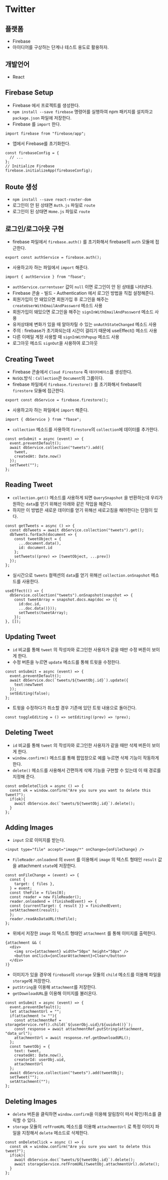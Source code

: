 # Twitter

## 플랫폼
- Firebase
- 아이디어를 구상하는 단계나 테스트 용도로 활용하자.

## 개발언어
- React

## Firebase Setup
- Firebase 에서 프로젝트를 생성한다.
- `npm install --save firebase` 명령어를 실행하여 npm 패키지를 설치하고 `package.json` 파일에 저장한다.
- Firebase 를 `import` 한다.
```
import firebase from "firebase/app";
```
- 앱에서  Firebase를 초기화한다.
```
const firebaseConfig = {
  // ...
};
// Initialize Firebase
firebase.initializeApp(firebaseConfig);
```

## Route 생성
- `npm install --save react-router-dom`
- 로그인이 안 된 상태면 `Auth.js` 파일로 `route`
- 로그인이 된 상태면 `Home.js` 파일로 `route`


## 로그인/로그아웃 구현
- firebase 파일에서 `firebase.auth()` 를 초기화해서 firebase의 `auth` 모듈에 접근한다.
```
export const authService = firebase.auth();
```
- 사용하고자 하는 파일에서 `import` 해준다.
```
import { authService } from "fbase";
```
- `authService.currentuser` 값이 `null` 이면 로그인이 안 된 상태를 나타낸다.
- Firebase 콘솔 - 빌드 - Authentication 에서 로그인 방법을 직접 설정해준다.
- 회원가입이 안 돼있으면 회원가입 후 로그인을 해주는 `createUserWithEmailAndPassword` 메소드 사용
- 회원가입이 돼있으면 로그인을 해주는 `signInWithEmailAndPassword` 메소드 사용
- 유저상태에 변화가 있을 때 알아차릴 수 있는 `onAuthStateChanged` 메소드 사용
- 주의 : firebase가 초기화되는데 시간이 걸리기 때문에 useEffect() 메소드 사용
- 다른 이메일 계정 사용할 때 `signInWithPopup` 메소드 사용
- 로그아웃 메소드 `signOut`을 사용하여 로그아웃

## Creating Tweet
- Firebase 콘솔에서 `Cloud Firestore` 즉 `데이터베이스`를 생성한다.
- `NoSQL`방식 : `Collection`은 `Document`의 그룹이다.
- firebase 파일에서 `firebase.firestore()` 를 초기화해서 firebase의 `firestore` 모듈에 접근한다.
```
export const dbService = firebase.firestore();
```
- 사용하고자 하는 파일에서 `import` 해준다.
```
import { dbService } from "fbase";
```
- `collection` 메소드를 사용하여 `firestore`의 `collection`에 데이터를 추가한다.
```
const onSubmit = async (event) => {
  event.preventDefault();
  await dbService.collection("tweets").add({
    tweet,
    createdAt: Date.now()
  });
  setTweet("");
};
```

## Reading Tweet
- `collection.get()` 메소드를 사용하게 되면 `QuerySnapshot` 을 반환하는데 우리가 원하는 `data`를 얻기 위해선 아래와 같은 작업을 해준다.
- 하지만 이 방법은 새로운 데이터를 얻기 위해선 새로고침을 해야한다는 단점이 있다.
```
const getTweets = async () => {
  const dbTweets = await dbService.collection("tweets").get();
  dbTweets.forEach(document => {
    const tweetObject = {
      ...document.data(),
      id: document.id
    };
    setTweets((prev) => [tweetObject, ...prev])
  });
};
```
- 실시간으로 `tweets` 컬렉션의 `data`를 얻기 위해선 `collection.onSnapshot` 메소드를 사용한다.
```
useEffect(() => {
  dbService.collection("tweets").onSnapshot(snapshot => {
    const tweetArray = snapshot.docs.map(doc => ({
      id:doc.id,
      ...doc.data()}));
      setTweets(tweetArray);
    });
}, []);
```

## Updating Tweet
- `id` 비교를 통해 `tweet` 의 작성자와 로그인한 사용자가 같을 때만 수정 버튼이 보이게 한다.
- 수정 버튼을 누르면 `update` 메소드를 통해 트윗을 수정한다.
```
const onSubmit = async (event) => {
  event.preventDefault();
  await dbService.doc(`tweets/${tweetObj.id}`).update({
    text:newTweet
  });
  setEditing(false);
};
```
- 트윗을 수정하다가 취소할 경우 기존에 있던 트윗 내용으로 돌아간다.
```
const toggleEditing = () => setEditing((prev) => !prev);
```

## Deleting Tweet
- `id` 비교를 통해 `tweet` 의 작성자와 로그인한 사용자가 같을 때만 삭제 버튼이 보이게 한다.
- `window.confirm()` 메소드를 통해 팝업창으로 예를 누르면 삭제 기능이 작동하게 한다.
- `delete()` 메소드를 사용해서 간편하게 삭제 기능을 구현할 수 있는데 이 때 경로를 지정해 준다.
```
const onDeleteClick = async () => {
  const ok = window.confirm("Are you sure you want to delete this tweet?");
  if(ok){
    await dbService.doc(`tweets/${tweetObj.id}`).delete();
  }
};
```

## Adding Images
- `input` 으로 이미지를 받는다.
```
<input type="file" accept="image/*" onChange={onFileChange} />
```
- `FileReader.onloadend` 의 `event` 를 이용해서 `image` 의 텍스트 형태인 `result` 값을 attachment `state`에 저장한다.
```
const onFileChange = (event) => {
  const {
    target: { files },
  } = event;
  const theFile = files[0];
  const reader = new FileReader();
  reader.onloadend = (finishedEvent) => {
  const {currentTarget: { result }} = finishedEvent;
  setAttachment(result);
  };
  reader.readAsDataURL(theFile);
};
```
- 위에서 저장한 `image` 의 텍스트 형태인 `attachment` 를 통해 이미지를 출력한다.
```
{attachment && (
  <div>
    <img src={attachment} width="50px" height="50px" />
    <button onClick={onClearAttachment}>Clear</button>
  </div>
)}
```
- 이미지가 있을 경우에 `firebase`의 `storage` 모듈의 `child` 메소드를 이용해 파일을 `storage`에 저장한다.
- `putString`을 이용해 `attachment`를 저장한다.
- `getDownloadURL`을 이용해 이미지를 불러온다.
```
const onSubmit = async (event) => {
  event.preventDefault();
  let attachmentUrl = "";
  if(attachment != ""){
    const attachmentRef = storageService.ref().child(`${userObj.uid}/${uuidv4()}`);
    const response = await attachmentRef.putString(attachment, "data_url");
    attachmentUrl = await response.ref.getDownloadURL();
  };
  const tweetObj = {
    text: tweet,
    createdAt: Date.now(),
    creatorId: userObj.uid,
    attachmentUrl
  };
  await dbService.collection("tweets").add(tweetObj);
  setTweet("");
  setAttachment("");
};
```

## Deleting Images
- `delete` 버튼을 클릭하면 `window.confirm`을 이용해 알림창이 떠서 확인/취소를 클릭할 수 있다.
- `storage` 모듈의 `refFromURL` 메소드를 이용해 `attachmentUrl` 로 특정 이미지 파일을 지정해서 `delete` 메소드로 삭제한다.
```
const onDeleteClick = async () => {
  const ok = window.confirm("Are you sure you want to delete this tweet?");
  if(ok){
    await dbService.doc(`tweets/${tweetObj.id}`).delete();
    await storageService.refFromURL(tweetObj.attachmentUrl).delete();
  }
};
```